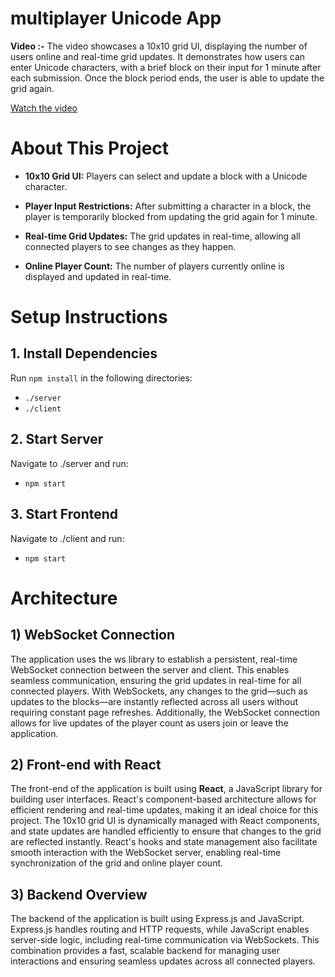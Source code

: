# multiplayer Unicode App
**Video :-** The video showcases a 10x10 grid UI, displaying the number of users online and real-time grid updates. It demonstrates how users can enter Unicode characters, with a brief block on their input for 1 minute after each submission. Once the block period ends, the user is able to update the grid again.

[Watch the video](https://1drv.ms/v/c/995ef548607f74fd/EUnJ3ePiUBBNptASw3_kRZQBI2y398EY661mg07azHt2kA)



# About This Project
- **10x10 Grid UI:** Players can select and update a block with a Unicode character.

- **Player Input Restrictions:** After submitting a character in a block, the player is        temporarily blocked from updating the grid again for 1 minute.

- **Real-time Grid Updates:** The grid updates in real-time, allowing all connected players to see changes as they happen.

- **Online Player Count:** The number of players currently online is displayed and updated in real-time.


# Setup Instructions

## 1. Install Dependencies
Run `npm install` in the following directories:
- `./server`
- `./client`

## 2. Start Server

Navigate to ./server and run:

- `npm start`

## 3. Start Frontend

Navigate to ./client and run:

- `npm start`

# Architecture

## 1) WebSocket Connection

The application uses the ws library to establish a persistent, real-time WebSocket connection between the server and client. This enables seamless communication, ensuring the grid updates in real-time for all connected players. With WebSockets, any changes to the grid—such as updates to the blocks—are instantly reflected across all users without requiring constant page refreshes. Additionally, the WebSocket connection allows for live updates of the player count as users join or leave the application.


## 2) Front-end with React

The front-end of the application is built using **React**, a JavaScript library for building user interfaces. React's component-based architecture allows for efficient rendering and real-time updates, making it an ideal choice for this project. The 10x10 grid UI is dynamically managed with React components, and state updates are handled efficiently to ensure that changes to the grid are reflected instantly. React's hooks and state management also facilitate smooth interaction with the WebSocket server, enabling real-time synchronization of the grid and online player count.

## 3) Backend Overview

The backend of the application is built using Express.js and JavaScript. Express.js handles routing and HTTP requests, while JavaScript enables server-side logic, including real-time communication via WebSockets. This combination provides a fast, scalable backend for managing user interactions and ensuring seamless updates across all connected players.